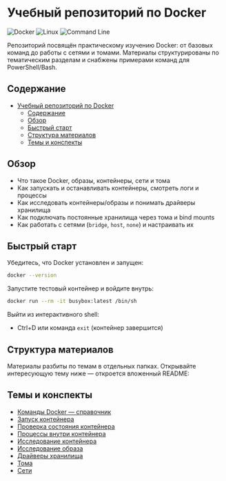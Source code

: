 # Учебный репозиторий по Docker

![Docker](https://img.shields.io/badge/Docker-2496ED?style=for-the-badge&logo=docker&logoColor=white)
![Linux](https://img.shields.io/badge/Linux-FCC624?style=for-the-badge&logo=linux&logoColor=black)
![Command Line](https://img.shields.io/badge/Command_Line-4EAA25?style=for-the-badge&logo=gnu-bash&logoColor=white)

Репозиторий посвящён практическому изучению Docker: от базовых команд до работы с сетями и томами. Материалы структурированы по тематическим разделам и снабжены примерами команд для PowerShell/Bash.

## Содержание
- [Учебный репозиторий по Docker](#учебный-репозиторий-по-docker)
  - [Содержание](#содержание)
  - [Обзор](#обзор)
  - [Быстрый старт](#быстрый-старт)
  - [Структура материалов](#структура-материалов)
  - [Темы и конспекты](#темы-и-конспекты)

## Обзор
- Что такое Docker, образы, контейнеры, сети и тома
- Как запускать и останавливать контейнеры, смотреть логи и процессы
- Как исследовать контейнеры/образы и понимать драйверы хранилища
- Как подключать постоянные хранилища через тома и bind mounts
- Как работать с сетями (`bridge`, `host`, `none`) и настраивать их

## Быстрый старт
Убедитесь, что Docker установлен и запущен:
```bash
docker --version
```
Запустите тестовый контейнер и войдите внутрь:
```bash
docker run --rm -it busybox:latest /bin/sh
```
Выйти из интерактивного shell:
- Ctrl+D или команда `exit` (контейнер завершится)

## Структура материалов
Материалы разбиты по темам в отдельных папках. Открывайте интересующую тему ниже — откроется вложенный README:

## Темы и конспекты
- [Команды Docker — справочник](0.%20Основные%20команды%20docker/)
- [Запуск контейнера](1.%20Запуск%20контейнера/)
- [Проверка состояния контейнера](2.%20Состояние%20контейнера/)
- [Процессы внутри контейнера](3.%20Внутри%20контейнера/)
- [Исследование контейнера](4.%20Исследование%20контейнера/)
- [Исследование образа](5.%20Исследование%20образа/)
- [Драйверы хранилища](6.%20Драйверы%20хранилища/)
- [Тома](7.%20Тома/)
- [Сети](8.%20Сети/)